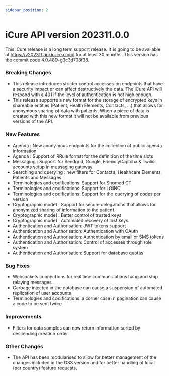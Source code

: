 ```yaml
---
sidebar_position: 2
---
```


# iCure API version 202311.0.0

This iCure release is a long term support release. It is going to be available at https://v202311.api.icure.cloud for at least 30 months.
This version has the commit code 4.0.489-g3c3d708f38. 

### Breaking Changes

- This release introduces stricter control accesses on endpoints that have a security impact or can affect destructively the data. The iCure API will respond with a 401 if the level of authentication is not high enough.
- This release supports a new format for the storage of encrypted keys in shareable entities (Patient, Health Elements, Contacts, …) that allows for anonymous sharing of data with patients. When a piece of data is created with this new format it will not be available from previous versions of the API.

### New Features

- Agenda : New anonymous endpoints for the collection of public agenda information
- Agenda : Support of RRule format for the definition of the time slots
- Messaging : Support for Sendgrid, Google, FriendlyCaptcha & Twilio accounts setup in messaging gateway
- Searching and querying : new filters for Contacts, Healthcare Elements, Patients and Messages
- Terminologies and codifications: Support for Snomed CT
- Terminologies and codifications: Support for LOINC
- Terminologies and codifications: Support for the querying of codes per version
- Cryptographic model : Support for secure delegations that allows for anonymized sharing of information to the patient
- Cryptographic model : Better control of trusted keys
- Cryptographic model : Automated recovery of lost keys
- Authentication and Authorisation: JWT tokens support
- Authentication and Authorisation: Authentication with OAuth
- Authentication and Authorisation: Authentication by email or SMS tokens
- Authentication and Authorisation: Control of accesses through role system
- Authentication and Authorisation: Support for database quotas

### Bug Fixes

- Websockets connections for real time communications hang and stop relaying messages
- Garbage injected in the database can cause a suspension of automated replication of user accounts
- Terminologies and codifications: a corner case in pagination can cause a code to be sent twice

### Improvements

- Filters for data samples can now return information sorted by descending creation order 

### Other Changes

- The API has been modularised to allow for better management of the changes included in the OSS version and for better handling of local (per country) feature requests.  
